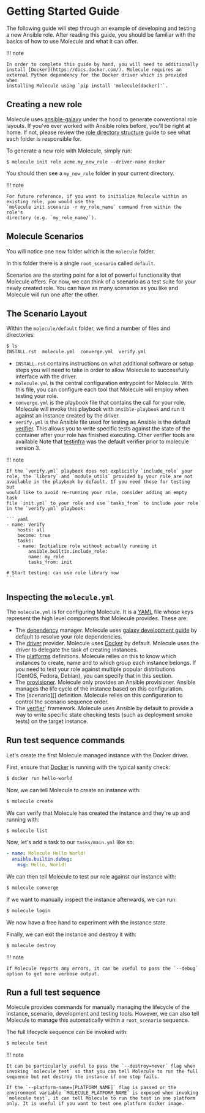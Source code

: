 # Getting Started Guide

The following guide will step through an example of developing and
testing a new Ansible role. After reading this guide, you should be
familiar with the basics of how to use Molecule and what it can offer.

!!! note

    In order to complete this guide by hand, you will need to additionally
    install [Docker](https://docs.docker.com/). Molecule requires an
    external Python dependency for the Docker driver which is provided when
    installing Molecule using `pip install 'molecule[docker]'`.

## Creating a new role

Molecule uses [ansible-galaxy](https://docs.ansible.com/ansible/latest/cli/ansible-galaxy.html) under the hood to generate conventional role layouts. If
you've ever worked with Ansible roles before, you'll be right at home.
If not, please review the
[role directory structure](https://docs.ansible.com/ansible/latest/playbook_guide/playbooks_reuse_roles.html#role-directory-structure)
guide to see what each folder is responsible for.

To generate a new role with Molecule, simply run:

```shell
$ molecule init role acme.my_new_role --driver-name docker
```

You should then see a `my_new_role` folder in your current directory.

!!! note

    For future reference, if you want to initialize Molecule within an
    existing role, you would use the
    `molecule init scenario -r my_role_name` command from within the role's
    directory (e.g. `my_role_name/`).

## Molecule Scenarios

You will notice one new folder which is the `molecule` folder.

In this folder there is a single `root_scenario` called `default`.

Scenarios are the starting point for a lot of powerful functionality
that Molecule offers. For now, we can think of a scenario as a test
suite for your newly created role. You can have as many scenarios as you
like and Molecule will run one after the other.

## The Scenario Layout

Within the `molecule/default` folder, we find a number of files and
directories:

```bash
$ ls
INSTALL.rst  molecule.yml  converge.yml  verify.yml
```

- `INSTALL.rst` contains instructions on what additional software or
  setup steps you will need to take in order to allow Molecule to
  successfully interface with the driver.
- `molecule.yml` is the central configuration entrypoint for Molecule.
  With this file, you can configure each tool that Molecule will
  employ when testing your role.
- `converge.yml` is the playbook file that contains the call for your
  role. Molecule will invoke this playbook with `ansible-playbook` and
  run it against an instance created by the driver.
- `verify.yml` is the Ansible file used for testing as Ansible is the
  default [verifier](/configuration/#verifier). This allows you to
  write specific tests against the state of the container after your
  role has finished executing. Other verifier tools are available
  Note that [testinfra](https://testinfra.readthedocs.io/en/latest/) was the default verifier prior to molecule version 3.

!!! note

    If the `verify.yml` playbook does not explicitly `include_role` your
    role, the `library` and `module_utils` provided by your role are not
    available in the playbook by default. If you need those for testing but
    would like to avoid re-running your role, consider adding an empty task
    file `init.yml` to your role and use `tasks_from` to include your role
    in the `verify.yml` playbook:

    ``` yaml
    - name: Verify
        hosts: all
        become: true
        tasks:
        - name: Initialize role without actually running it
            ansible.builtin.include_role:
            name: my_role
            tasks_from: init

    # Start testing: can use role library now
    ```

## Inspecting the `molecule.yml`

The `molecule.yml` is for configuring Molecule. It is a
[YAML](https://yaml.org/) file whose keys represent the high level
components that Molecule provides. These are:

- The [dependency](/configuration/#dependency) manager. Molecule
  uses [galaxy development guide]
  by default to resolve your role dependencies.
- The [driver](/configuration/#driver) provider. Molecule uses
  [Docker](https://docs.docker.com/) by default. Molecule uses the
  driver to delegate the task of creating instances.
- The [platforms](/configuration/#platforms) definitions. Molecule
  relies on this to know which instances to create, name and to which
  group each instance belongs. If you need to test your role against
  multiple popular distributions (CentOS, Fedora, Debian), you can
  specify that in this section.
- The [provisioner](/configuration/#provisioner). Molecule only
  provides an Ansible provisioner. Ansible manages the life cycle of
  the instance based on this configuration.
- The [scenario][] definition.
  Molecule relies on this configuration to control the scenario
  sequence order.
- The [verifier](/configuration/#verifier)` framework. Molecule
  uses Ansible by default to provide a way to write specific state
  checking tests (such as deployment smoke tests) on the target
  instance.

## Run test sequence commands

Let's create the first Molecule managed instance with the Docker
driver.

First, ensure that [Docker](https://docs.docker.com/) is running with
the typical sanity check:

```bash
$ docker run hello-world
```

Now, we can tell Molecule to create an instance with:

```bash
$ molecule create
```

We can verify that Molecule has created the instance and they're up and
running with:

```bash
$ molecule list
```

Now, let's add a task to our `tasks/main.yml` like so:

```yaml
- name: Molecule Hello World!
  ansible.builtin.debug:
    msg: Hello, World!
```

We can then tell Molecule to test our role against our instance with:

```bash
$ molecule converge
```

If we want to manually inspect the instance afterwards, we can run:

```bash
$ molecule login
```

We now have a free hand to experiment with the instance state.

Finally, we can exit the instance and destroy it with:

```bash
$ molecule destroy
```

!!! note

    If Molecule reports any errors, it can be useful to pass the `--debug`
    option to get more verbose output.

## Run a full test sequence

Molecule provides commands for manually managing the lifecycle of the
instance, scenario, development and testing tools. However, we can also
tell Molecule to manage this automatically within a
`root_scenario` sequence.

The full lifecycle sequence can be invoked with:

```bash
$ molecule test
```

!!! note

    It can be particularly useful to pass the `--destroy=never` flag when
    invoking `molecule test` so that you can tell Molecule to run the full
    sequence but not destroy the instance if one step fails.

    If the `--platform-name=[PLATFORM_NAME]` flag is passed or the
    environment variable `MOLECULE_PLATFORM_NAME` is exposed when invoking
    `molecule test`, it can tell Molecule to run the test in one platform
    only. It is useful if you want to test one platform docker image.

[galaxy development guide]: https://docs.ansible.com/ansible/latest/galaxy/dev_guide.html
